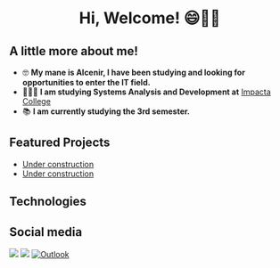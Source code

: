 <div align="center">
  <h1> Hi, Welcome! 😄👋🏼 </h1>
</div>

## A little more about me!

- 🤓 **My mane is Alcenir, I have been studying and looking for opportunities to enter the IT field.**
- 👨🏻‍💻 **I am studying Systems Analysis and Development at** <a href="https://www.impacta.edu.br/" target="_blank"> Impacta College </a>
- 📚 **I am currently studying the 3rd semester.**

## Featured Projects
- [Under construction](URL_DO_PROJETO_1)
- [Under construction](URL_DO_PROJETO_2)

## Technologies

## Social media

<a href="mailto:alcenir.g.costa@gmail.com">
  <img src="https://camo.githubusercontent.com/8a15df73eefc8d613bab8230d8859b6328119607d14846dd1f1e0e9b526126b2/68747470733a2f2f696d672e736869656c64732e696f2f62616467652f2d476d61696c2d2532333333333f7374796c653d666f722d7468652d6261646765266c6f676f3d676d61696c266c6f676f436f6c6f723d7768697465" data-canonical-src="https://img.shields.io/badge/-Gmail-%230077B5?style=for-the-badge&amp;logo=gmail&amp;logoColor=white" style="max-width: 100%;"></a>
<a href="www.linkedin.com/in/alcenir-g-costa/" target="_blank">
  <img src="https://camo.githubusercontent.com/7fee771b415a6f144501304c2c4074aa62a0dd96ddc0f8c0aafd95ac0af584c1/68747470733a2f2f696d672e736869656c64732e696f2f62616467652f2d4c696e6b6564496e2d2532333030373742353f7374796c653d666f722d7468652d6261646765266c6f676f3d6c696e6b6564696e266c6f676f436f6c6f723d7768697465" data-canonical-src="https://img.shields.io/badge/-LinkedIn-%230077B5?style=for-the-badge&amp;logo=linkedin&amp;logoColor=white" style="max-width: 100%;"></a>
  <a href="mailto:alcenir.g.costa@hotmail.com">
  <img src=https://img.shields.io/badge/Microsoft_Outlook-0078D4?style=for-the-badge&logo=microsoft-outlook&logoColor=white alt="Outlook" /></a>
